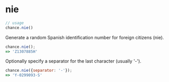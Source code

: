 # nie

```js
// usage
chance.nie()
```
Generate a random Spanish identification number for foreign citizens (nie).

```js
chance.nie();
=> 'Z1307885H'
```

Optionally specify a separator for the last character (usually '-').

```js
chance.nie({separator: '-'});
=> 'Y-0299093-S'
```
